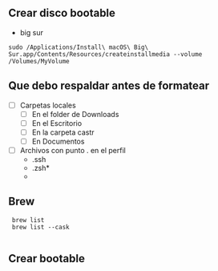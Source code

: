 ## Crear disco bootable
- big sur
```
sudo /Applications/Install\ macOS\ Big\ Sur.app/Contents/Resources/createinstallmedia --volume /Volumes/MyVolume
```

## Que debo respaldar antes de formatear

- [ ] Carpetas locales
	- [ ] En el folder de Downloads
	- [ ] En el Escritorio
	- [ ] En la carpeta castr
	- [ ] En Documentos
- [ ] Archivos con punto . en el perfil
	- .ssh
	- .zsh*
	- 

## Brew

```
 brew list 
 brew list --cask
 
```


## Crear bootable

